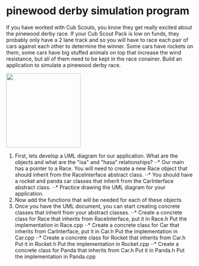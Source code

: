 # pinewood derby simulation program
If you have worked with Cub Scouts, you know they get really excited about the pinewood derby race.  If your Cub Scout Pack is low on funds, they probably only have a 2 lane track and so you will have to race each pair of cars against each other to determine the winner.  Some cars have rockets on them, some cars have big stuffed animals on top that increase the wind resistance, but all of them need to be kept in the race conainer.  Build an application to simulate a pinewood derby race.

<img src="https://upload.wikimedia.org/wikipedia/commons/b/be/PinewoodFinish.jpg" width="200">

1. First, lets develop a UML diagram for our application.  What are the objects and what are the "isa" and "hasa" relationships?
⋅⋅* Our main has a pointer to a Race.  You will need to create a new Race object that should inherit from the RaceInterface abstract class.
⋅⋅* You should have a rocket and panda car classes that inherit from the CarInterface abstract class.
⋅⋅* Practice drawing the UML diagram for your application.
2. Now add the functions that will be needed for each of these objects
3. Once you have the UML document, you can start creating concrete classes that inherit from your abstract classes.
⋅⋅* Create a concrete class for Race that inherits from RaceInterface, put it in Race.h  Put the implementation in Race.cpp
⋅⋅* Create a concrete class for Car that inherits from CarInterface, put it in Car.h Put the implementation in Car.cpp
⋅⋅* Create a concrete class for Rocket that inherits from Car.h Put it in Rocket.h Put the implementation in Rocket.cpp
⋅⋅* Create a concrete class for Panda that inherits from Car.h Put it in Panda.h Put the implementation in Panda.cpp
